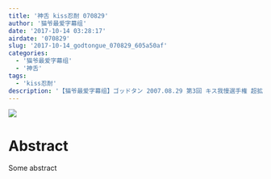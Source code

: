 ```yaml
---
title: '神舌 kiss忍耐 070829'
author: '猫爷最爱字幕组'
date: '2017-10-14 03:28:17'
airdate: '070829'
slug: '2017-10-14_godtongue_070829_605a50af'
categories: 
  - '猫爷最爱字幕组'
  - '神舌'
tags: 
  - 'kiss忍耐'
description: '【猫爷最爱字幕组】ゴッドタン 2007.08.29 第3回 キス我慢選手権 超拡大1時間SP-par_标清'
---
```


![](https://i.imgur.com/AGwSi31.jpg)
# Abstract
Some abstract
